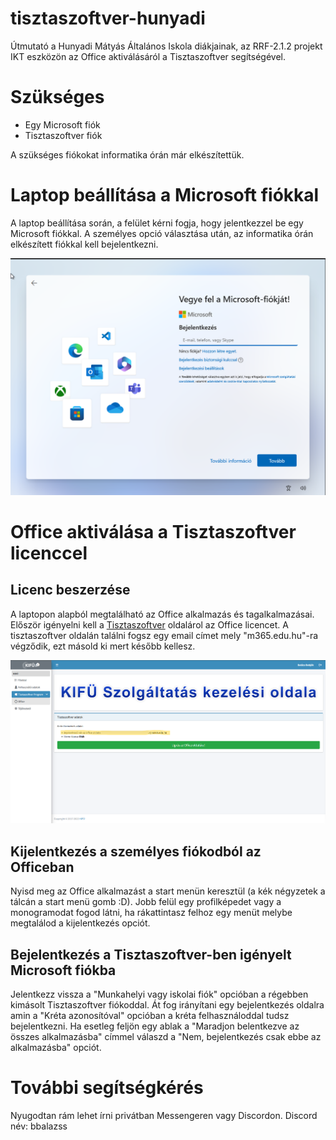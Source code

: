 # tisztaszoftver-hunyadi
Útmutató a Hunyadi Mátyás Általános Iskola diákjainak, az RRF-2.1.2 projekt IKT eszközön az Office aktiválásáról a Tisztaszoftver segítségével.

# Szükséges

- Egy Microsoft fiók
- Tisztaszoftver fiók

A szükséges fiókokat informatika órán már elkészítettük.

# Laptop beállítása a Microsoft fiókkal

A laptop beállítása során, a felület kérni fogja, hogy jelentkezzel be egy Microsoft fiókkal.
A személyes opció választása után, az informatika órán elkészített fiókkal kell bejelentkezni.

![login](https://github.com/baludevy/tisztaszoftver-hunyadi/blob/main/login.png)

# Office aktiválása a Tisztaszoftver licenccel

## Licenc beszerzése
A laptopon alapból megtalálható az Office alkalmazás és tagalkalmazásai.
Először igényelni kell a [Tisztaszoftver](https://tisztaszoftver.hu/igenyles/szemelyes) oldalárol az Office licencet.
A tisztaszoftver oldalán találni fogsz egy email címet mely "m365.edu.hu"-ra végződik, ezt másold ki mert később kellesz.

![tisztaszoftver](https://github.com/baludevy/tisztaszoftver-hunyadi/blob/main/tisztaszoftver.png)

## Kijelentkezés a személyes fiókodból az Officeban
Nyisd meg az Office alkalmazást a start menün keresztül (a kék négyzetek a tálcán a start menü gomb :D).
Jobb felül egy profilképedet vagy a monogramodat fogod látni, ha rákattintasz felhoz egy menüt melybe megtalálod a kijelentkezés opciót.

## Bejelentkezés a Tisztaszoftver-ben igényelt Microsoft fiókba
Jelentkezz vissza a "Munkahelyi vagy iskolai fiók" opcióban a régebben kimásolt Tisztaszoftver fiókoddal.
Át fog irányítani egy bejelentkezés oldalra amin a "Kréta azonosítóval" opcióban a kréta felhasználoddal tudsz bejelentkezni.
Ha esetleg feljön egy ablak a "Maradjon belentkezve az összes alkalmazásba" címmel válaszd a "Nem, bejelentkezés csak ebbe az alkalmazásba" opciót.

# További segítségkérés

Nyugodtan rám lehet írni privátban Messengeren vagy Discordon.
Discord név: bbalazss
